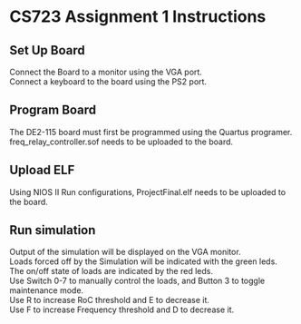 # CS723 Assignment 1 Instructions

## Set Up Board
Connect the Board to a monitor using the VGA port.  
Connect a keyboard to the board using the PS2 port.

## Program Board
The DE2-115 board must first be programmed using the Quartus programer. freq_relay_controller.sof needs to be uploaded to the board.

## Upload ELF
Using NIOS II Run configurations, ProjectFinal.elf needs to be uploaded to the board.

## Run simulation
Output of the simulation will be displayed on the VGA monitor.  
Loads forced off by the Simulation will be indicated with the green leds.  
The on/off state of loads are indicated by the red leds.  
Use Switch 0-7 to manually control the loads, and Button 3 to toggle maintenance mode.  
Use R to increase RoC threshold and E to decrease it.  
Use F to increase Frequency threshold and D to decrease it.